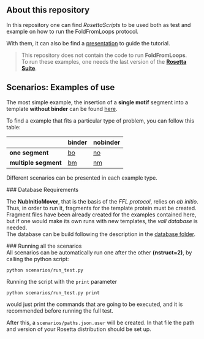 ## About this repository

In this repository one can find _RosettaScripts_ to be used both as test and example on how to run the FoldFromLoops protocol.  

With them, it can also be find a [presentation](presentation) to guide the tutorial.

>This repository does not contain the code to run __FoldFromLoops__.  
>To run these examples, one needs the last version of the __[Rosetta Suite](https://www.rosettacommons.org/software)__.

## Scenarios: Examples of use

The most simple example, the insertion of a __single motif__ segment into a template __without binder__ can be found [here](scenarios/nobinder/onesegment).

To find a example that fits a particular type of problem, you can follow this table:


||__binder__|__nobinder__|
|-|-|-|
|__one segment__|[bo](scenarios/binder/onesegment)|[no](scenarios/nobinder/onesegment)|
|__multiple segment__|[bm](scenarios/binder/multisegment)|[nm](scenarios/nobinder/multisegment)|

Different scenarios can be presented in each example type.

### Database Requirements

The __NubInitioMover__, that is the basis of the _FFL protocol_, relies on _ab initio_. Thus, in order to run it, fragments for the template protein must be created. Fragment files have been already created for the examples contained here, but if one would make its own runs with new templates, the _vall database_ is needed.  
The database can be build following the description in the [database folder](database).

### Running all the scenarios  
All scenarios can be automatically run one after the other __(nstruct=2)__, by calling the python script:
```
python scenarios/run_test.py
```
Running the script with the `print` parameter
```
python scenarios/run_test.py print
```
would just print the commands that are going to be executed, and it is recommended before running the full test.  

After this, a `scenarios/paths.json.user` will be created. In that file the path and version of your Rosetta distribution should be set up.
